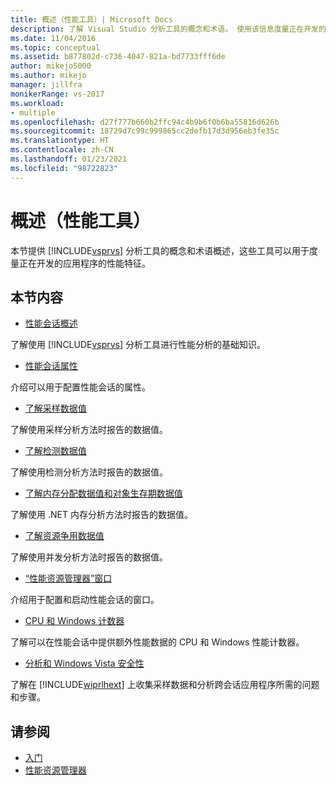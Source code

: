 ```yaml
---
title: 概述（性能工具）| Microsoft Docs
description: 了解 Visual Studio 分析工具的概念和术语。 使用该信息度量正在开发的应用程序的性能特征。
ms.date: 11/04/2016
ms.topic: conceptual
ms.assetid: b877802d-c736-4047-821a-bd7733fff6de
author: mikejo5000
ms.author: mikejo
manager: jillfra
monikerRange: vs-2017
ms.workload:
- multiple
ms.openlocfilehash: d27f777b660b2ffc94c4b9b6f0b6ba55816d626b
ms.sourcegitcommit: 18729d7c99c999865cc2defb17d3d956eb3fe35c
ms.translationtype: HT
ms.contentlocale: zh-CN
ms.lasthandoff: 01/23/2021
ms.locfileid: "98722823"
---
```

# <a name="overviews-performance-tools"></a>概述（性能工具）
本节提供 [!INCLUDE[vsprvs](../code-quality/includes/vsprvs_md.md)] 分析工具的概念和术语概述，这些工具可以用于度量正在开发的应用程序的性能特征。

## <a name="in-this-section"></a>本节内容
- [性能会话概述](../profiling/performance-session-overview.md)

 了解使用 [!INCLUDE[vsprvs](../code-quality/includes/vsprvs_md.md)] 分析工具进行性能分析的基础知识。

- [性能会话属性](../profiling/performance-session-properties.md)

 介绍可以用于配置性能会话的属性。

- [了解采样数据值](../profiling/understanding-sampling-data-values.md)

 了解使用采样分析方法时报告的数据值。

- [了解检测数据值](../profiling/understanding-instrumentation-data-values.md)

 了解使用检测分析方法时报告的数据值。

- [了解内存分配数据值和对象生存期数据值](../profiling/understanding-memory-allocation-and-object-lifetime-data-values.md)

 了解使用 .NET 内存分析方法时报告的数据值。

- [了解资源争用数据值](../profiling/understanding-resource-contention-data-values.md)

 了解使用并发分析方法时报告的数据值。

- [“性能资源管理器”窗口](../profiling/performance-explorer-window.md)

 介绍用于配置和启动性能会话的窗口。

- [CPU 和 Windows 计数器](../profiling/cpu-and-windows-counters.md)

 了解可以在性能会话中提供额外性能数据的 CPU 和 Windows 性能计数器。

- [分析和 Windows Vista 安全性](../profiling/profiling-and-windows-vista-security.md)

 了解在 [!INCLUDE[wiprlhext](../debugger/includes/wiprlhext_md.md)] 上收集采样数据和分析跨会话应用程序所需的问题和步骤。

## <a name="see-also"></a>请参阅

- [入门](../profiling/getting-started-with-performance-tools.md)
- [性能资源管理器](../profiling/performance-explorer.md)
